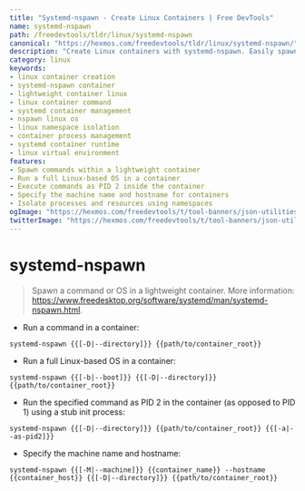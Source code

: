 ```yaml
---
title: "Systemd-nspawn - Create Linux Containers | Free DevTools"
name: systemd-nspawn
path: /freedevtools/tldr/linux/systemd-nspawn
canonical: "https://hexmos.com/freedevtools/tldr/linux/systemd-nspawn/"
description: "Create Linux containers with systemd-nspawn. Easily spawn commands and OS in lightweight containers. Free online tool, no registration required."
category: linux
keywords:
- linux container creation
- systemd-nspawn container
- lightweight container linux
- linux container command
- systemd container management
- nspawn linux os
- linux namespace isolation
- container process management
- systemd container runtime
- linux virtual environment
features:
- Spawn commands within a lightweight container
- Run a full Linux-based OS in a container
- Execute commands as PID 2 inside the container
- Specify the machine name and hostname for containers
- Isolate processes and resources using namespaces
ogImage: "https://hexmos.com/freedevtools/t/tool-banners/json-utilities-banner.png"
twitterImage: "https://hexmos.com/freedevtools/t/tool-banners/json-utilities-banner.png"
---
```


# systemd-nspawn

> Spawn a command or OS in a lightweight container.
> More information: <https://www.freedesktop.org/software/systemd/man/systemd-nspawn.html>.

- Run a command in a container:

`systemd-nspawn {{[-D|--directory]}} {{path/to/container_root}}`

- Run a full Linux-based OS in a container:

`systemd-nspawn {{[-b|--boot]}} {{[-D|--directory]}} {{path/to/container_root}}`

- Run the specified command as PID 2 in the container (as opposed to PID 1) using a stub init process:

`systemd-nspawn {{[-D|--directory]}} {{path/to/container_root}} {{[-a|--as-pid2]}}`

- Specify the machine name and hostname:

`systemd-nspawn {{[-M|--machine]}} {{container_name}} --hostname {{container_host}} {{[-D|--directory]}} {{path/to/container_root}}`
